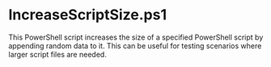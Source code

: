 # IncreaseScriptSize.ps1
This PowerShell script increases the size of a specified PowerShell script by appending random data to it. This can be useful for testing scenarios where larger script files are needed.
